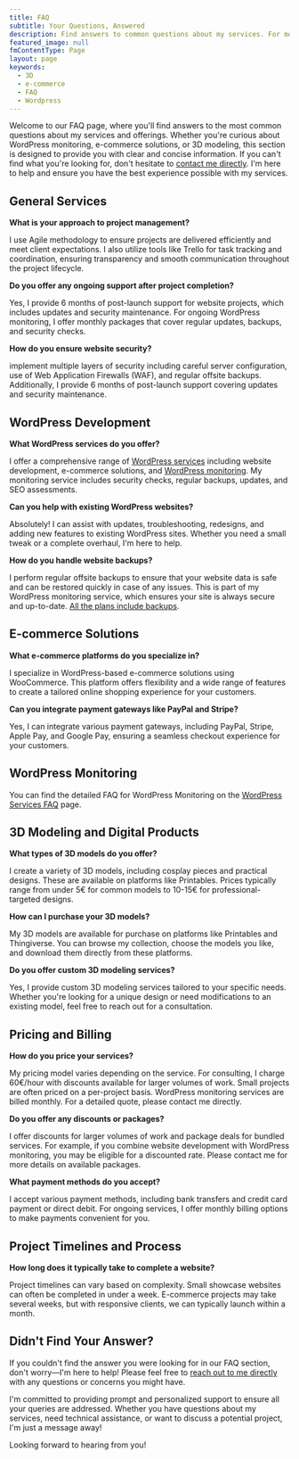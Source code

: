 ```yaml
---
title: FAQ
subtitle: Your Questions, Answered
description: Find answers to common questions about my services. For more help, contact me directly. I'm here to ensure your satisfaction.
featured_image: null
fmContentType: Page
layout: page
keywords:
  - 3D
  - e-commerce
  - FAQ
  - Wordpress
---
```


Welcome to our FAQ page, where you'll find answers to the most common questions about my services and offerings. Whether you're curious about WordPress monitoring, e-commerce solutions, or 3D modeling, this section is designed to provide you with clear and concise information. If you can't find what you're looking for, don't hesitate to <a href="#" class="contact-trigger js-contact">contact me directly</a>. I'm here to help and ensure you have the best experience possible with my services.

## General Services

**What is your approach to project management?**

I use Agile methodology to ensure projects are delivered efficiently and meet client expectations. I also utilize tools like Trello for task tracking and coordination, ensuring transparency and smooth communication throughout the project lifecycle.

**Do you offer any ongoing support after project completion?**

Yes, I provide 6 months of post-launch support for website projects, which includes updates and security maintenance. For ongoing WordPress monitoring, I offer monthly packages that cover regular updates, backups, and security checks.

**How do you ensure website security?**

implement multiple layers of security including careful server configuration, use of Web Application Firewalls (WAF), and regular offsite backups. Additionally, I provide 6 months of post-launch support covering updates and security maintenance.

## WordPress Development

**What WordPress services do you offer?**

I offer a comprehensive range of [WordPress services](/wordpress-services) including website development, e-commerce solutions, and [WordPress monitoring](/wordpress-services). My monitoring service includes security checks, regular backups, updates, and SEO assessments.

**Can you help with existing WordPress websites?**

Absolutely! I can assist with updates, troubleshooting, redesigns, and adding new features to existing WordPress sites. Whether you need a small tweak or a complete overhaul, I'm here to help.

**How do you handle website backups?**

I perform regular offsite backups to ensure that your website data is safe and can be restored quickly in case of any issues. This is part of my WordPress monitoring service, which ensures your site is always secure and up-to-date. [All the plans include backups](/wordpress-services#find-the-perfect-wordpress-monitoring-plan-for-your-needs-).

## E-commerce Solutions

**What e-commerce platforms do you specialize in?**

I specialize in WordPress-based e-commerce solutions using WooCommerce. This platform offers flexibility and a wide range of features to create a tailored online shopping experience for your customers.

**Can you integrate payment gateways like PayPal and Stripe?**

Yes, I can integrate various payment gateways, including PayPal, Stripe, Apple Pay, and Google Pay, ensuring a seamless checkout experience for your customers.

## WordPress Monitoring

You can find the detailed FAQ for WordPress Monitoring on the [WordPress Services FAQ](/wordpress-services#frequently-asked-questions) page.

## 3D Modeling and Digital Products

**What types of 3D models do you offer?**

I create a variety of 3D models, including cosplay pieces and practical designs. These are available on platforms like Printables. Prices typically range from under 5€ for common models to 10-15€ for professional-targeted designs.

**How can I purchase your 3D models?**

My 3D models are available for purchase on platforms like Printables and Thingiverse. You can browse my collection, choose the models you like, and download them directly from these platforms.

**Do you offer custom 3D modeling services?**

Yes, I provide custom 3D modeling services tailored to your specific needs. Whether you're looking for a unique design or need modifications to an existing model, feel free to reach out for a consultation.

## Pricing and Billing

**How do you price your services?**

My pricing model varies depending on the service. For consulting, I charge 60€/hour with discounts available for larger volumes of work. Small projects are often priced on a per-project basis. WordPress monitoring services are billed monthly. For a detailed quote, please contact me directly.

**Do you offer any discounts or packages?**

I offer discounts for larger volumes of work and package deals for bundled services. For example, if you combine website development with WordPress monitoring, you may be eligible for a discounted rate. Please contact me for more details on available packages.

**What payment methods do you accept?**

I accept various payment methods, including bank transfers and credit card payment or direct debit. For ongoing services, I offer monthly billing options to make payments convenient for you.

## Project Timelines and Process

**How long does it typically take to complete a website?**

Project timelines can vary based on complexity. Small showcase websites can often be completed in under a week. E-commerce projects may take several weeks, but with responsive clients, we can typically launch within a month.

## Didn't Find Your Answer?

If you couldn't find the answer you were looking for in our FAQ section, don't worry—I'm here to help! Please feel free to <a href="#" class="contact-trigger js-contact">reach out to me directly</a> with any questions or concerns you might have.

I'm committed to providing prompt and personalized support to ensure all your queries are addressed. Whether you have questions about my services, need technical assistance, or want to discuss a potential project, I'm just a message away!

Looking forward to hearing from you!
